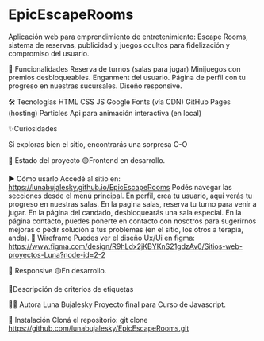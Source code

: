 # EpicEscapeRooms
Aplicación web para emprendimiento de entretenimiento: Escape Rooms, sistema de reservas, publicidad y juegos ocultos 
para fidelización y compromiso del usuario.


🔧 Funcionalidades
Reserva de turnos (salas para jugar)
Minijuegos con premios desbloqueables.
Enganment del usuario.
Página de perfil con tu progreso en nuestras sucursales.
Diseño responsive.


🛠️ Tecnologías
HTML CSS JS
Google Fonts (vía CDN)
GitHub Pages (hosting)
Particles Api para animación interactiva (en local)

✨Curiosidades

Si exploras bien el sitio, encontrarás una sorpresa O-O 

🚧 Estado del proyecto
🟡Frontend en desarrollo.

▶️ Cómo usarlo
Accedé al sitio en: https://lunabujalesky.github.io/EpicEscapeRooms
Podés navegar las secciones desde el menú principal.
En perfil, crea tu usuario, aquí verás tu progreso en nuestras salas.
En la pagina salas, reserva tu turno para venir a jugar.
En la página del candado, desbloquearás una sala especial.
En la página contacto, puedes ponerte en contacto con nosotros para sugerirnos mejoras o pedir solución a tus problemas (en el sitio, los otros a terapia, anda).
🎨 Wireframe
Puedes ver el diseño Ux/Ui en figma: https://www.figma.com/design/R9hLdx2jKBYKnS21gdzAv6/Sitios-web-proyectos-Luna?node-id=2-2

📱 Responsive
🟡En desarrollo.


📜Descripción de criterios de etiquetas

👩‍💻 Autora
Luna Bujalesky
Proyecto final para Curso de Javascript.

🧪 Instalación
Cloná el repositorio:
git clone https://github.com/lunabujalesky/EpicEscapeRooms.git
